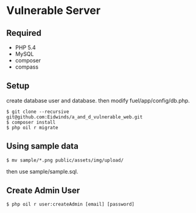 # Vulnerable Server

## Required

- PHP 5.4
- MySQL
- composer
- compass

## Setup

create database user and database.
then modify fuel/app/config/db.php.

``` shell
$ git clone --recursive git@github.com:Eidwinds/a_and_d_vulnerable_web.git
$ composer install
$ php oil r migrate
```

## Using sample data
``` shell
$ mv sample/*.png public/assets/img/upload/
```

then use sample/sample.sql.

## Create Admin User

``` shell
$ php oil r user:createAdmin [email] [password]
```
